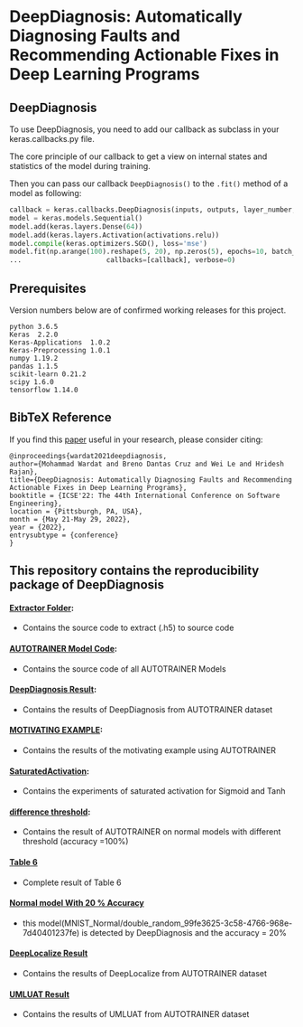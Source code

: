 # DeepDiagnosis: Automatically Diagnosing Faults and Recommending Actionable Fixes in Deep Learning Programs


## DeepDiagnosis
To use DeepDiagnosis, you need to add our callback as subclass in your keras.callbacks.py file.

The core principle of our callback to get a view on internal states and statistics of the model during training.

Then you can pass our callback `DeepDiagnosis()` to the `.fit()` method of a model as following:

```python
callback = keras.callbacks.DeepDiagnosis(inputs, outputs, layer_number, batch_size, startTime)
model = keras.models.Sequential()
model.add(keras.layers.Dense(64))
model.add(keras.layers.Activation(activations.relu))
model.compile(keras.optimizers.SGD(), loss='mse')
model.fit(np.arange(100).reshape(5, 20), np.zeros(5), epochs=10, batch_size=1, 
...                     callbacks=[callback], verbose=0)
```



## Prerequisites

Version numbers below are of confirmed working releases for this project.

    python 3.6.5
    Keras  2.2.0
    Keras-Applications  1.0.2
    Keras-Preprocessing 1.0.1  
    numpy 1.19.2
    pandas 1.1.5
    scikit-learn 0.21.2
    scipy 1.6.0
    tensorflow 1.14.0

## BibTeX Reference
If you find this [paper](https://conf.researchr.org/details/icse-2022/icse-2022-papers/35/DeepDiagnosis-Automatically-Diagnosing-Faults-and-Recommending-Actionable-Fixes-in-D) useful in your research, please consider citing:

    @inproceedings{wardat2021deepdiagnosis,
    author={Mohammad Wardat and Breno Dantas Cruz and Wei Le and Hridesh Rajan},
    title={DeepDiagnosis: Automatically Diagnosing Faults and Recommending Actionable Fixes in Deep Learning Programs}, 
    booktitle = {ICSE'22: The 44th International Conference on Software Engineering},
    location = {Pittsburgh, PA, USA},
    month = {May 21-May 29, 2022},
    year = {2022},
    entrysubtype = {conference}
    }
    
## This repository contains the reproducibility package of DeepDiagnosis
#### [Extractor Folder](https://github.com/DeepDiagnosis/ICSE2022/tree/main/Extractor): 
* Contains the source code to extract (.h5) to source code
#### [AUTOTRAINER Model Code](https://github.com/DeepDiagnosis/ICSE2022/tree/main/AUTOTRAINER%20Model%20Code):
* Contains the source code of all AUTOTRAINER Models
#### [DeepDiagnosis Result](https://github.com/DeepDiagnosis/ICSE2022/tree/main/DeepDiagnosis%20Result):
* Contains the results of DeepDiagnosis from AUTOTRAINER dataset
#### [MOTIVATING EXAMPLE](https://github.com/DeepDiagnosis/ICSE2022/tree/main/MOTIVATING%20EXAMPLE/31880720):
* Contains the results of the motivating example using AUTOTRAINER
#### [SaturatedActivation](https://github.com/DeepDiagnosis/ICSE2022/tree/main/SaturatedActivation):
* Contains the experiments of saturated activation for Sigmoid and Tanh
#### [difference threshold](https://github.com/DeepDiagnosis/ICSE2022/tree/main/difference%20threshold):
* Contains the result of AUTOTRAINER on normal models with different threshold (accuracy =100%)
#### [Table 6](https://github.com/DeepDiagnosis/ICSE2022/tree/main/Table%206)
* Complete result of Table 6
#### [Normal model With 20 % Accuracy](https://github.com/DeepDiagnosis/ICSE2022/tree/main/MNIST_Normal/double_random_99fe3625-3c58-4766-968e-7d40401237fe)
* this model(MNIST_Normal/double_random_99fe3625-3c58-4766-968e-7d40401237fe) is detected by DeepDiagnosis and the accuracy = 20%
#### [DeepLocalize Result](https://github.com/DeepDiagnosis/ICSE2022/tree/main/DeepLocalize%20Result)
* Contains the results of DeepLocalize from AUTOTRAINER dataset
#### [UMLUAT Result](https://github.com/DeepDiagnosis/ICSE2022/tree/main/UMLUAT%20Result)
* Contains the results of UMLUAT from AUTOTRAINER dataset





